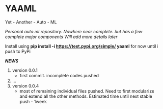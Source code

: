 # YAAML
Yet - Another - Auto - ML

*Personal auto ml repository. Nowhere near complete. but has a few complete major components
Will add more details later*

Install using __pip install -i https://test.pypi.org/simple/ yaaml__ for now until i push to PyPi

___NEWS___
1. version 0.0.1
	- first commit. incomplete codes pushed
2. ...
3. version 0.0.4
	- most of remaining individual files pushed. Need to first modularize and extend all the other methods. Estimated time until next stable push - 1week
